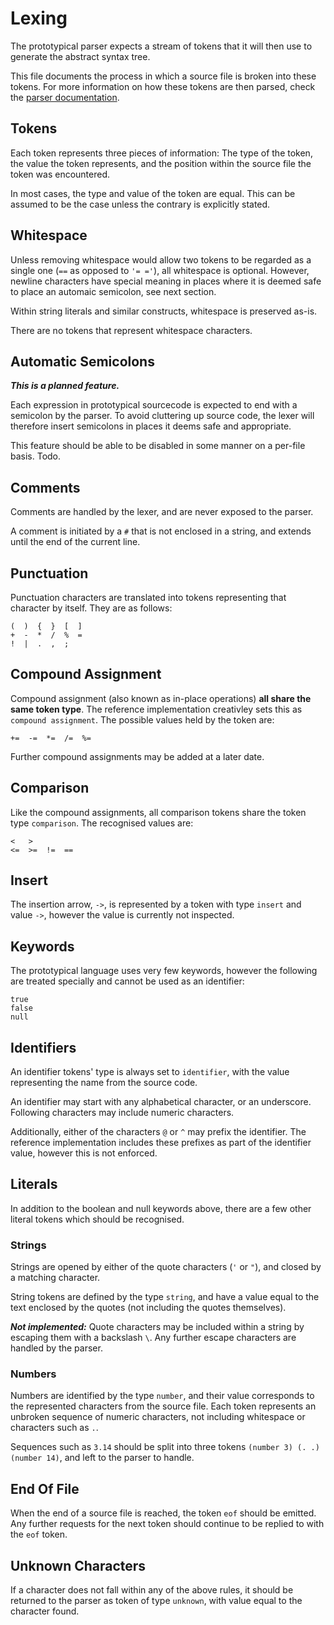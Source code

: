 Lexing
======

The prototypical parser expects a stream of tokens that it will then use to generate the abstract syntax tree.

This file documents the process in which a source file is broken into these tokens. For more information on how these tokens are then parsed, check the [parser documentation](https://github.com/ackwell/prototypical/blob/master/spec/parsing.md).

Tokens
------

Each token represents three pieces of information: The type of the token, the value the token represents, and the position within the source file the token was encountered.

In most cases, the type and value of the token are equal. This can be assumed to be the case unless the contrary is explicitly stated.

Whitespace
----------

Unless removing whitespace would allow two tokens to be regarded as a single one (`==` as opposed to `'= ='`), all whitespace is optional. However, newline characters have special meaning in places where it is deemed safe to place an automaic semicolon, see next section.

Within string literals and similar constructs, whitespace is preserved as-is.

There are no tokens that represent whitespace characters.

Automatic Semicolons
--------------------

***This is a planned feature.***

Each expression in prototypical sourcecode is expected to end with a semicolon by the parser. To avoid cluttering up source code, the lexer will therefore insert semicolons in places it deems safe and appropriate.

This feature should be able to be disabled in some manner on a per-file basis. Todo.

Comments
--------

Comments are handled by the lexer, and are never exposed to the parser.

A comment is initiated by a `#` that is not enclosed in a string, and extends until the end of the current line.

Punctuation
-----------

Punctuation characters are translated into tokens representing that character by itself. They are as follows:

```
(  )  {  }  [  ]
+  -  *  /  %  =
!  |  .  ,  ;
```

Compound Assignment
-------------------

Compound assignment (also known as in-place operations) **all share the same token type**. The reference implementation creativley sets this as `compound assignment`. The possible values held by the token are:

```
+=  -=  *=  /=  %=
```

Further compound assignments may be added at a later date.

Comparison
----------

Like the compound assignments, all comparison tokens share the token type `comparison`. The recognised values are:

```
<   >
<=  >=  !=  ==
```

Insert
------

The insertion arrow, `->`, is represented by a token with type `insert` and value `->`, however the value is currently not inspected.

Keywords
--------

The prototypical language uses very few keywords, however the following are treated specially and cannot be used as an identifier:

```
true
false
null
```

Identifiers
-----------

An identifier tokens' type is always set to `identifier`, with the value representing the name from the source code.

An identifier may start with any alphabetical character, or an underscore. Following characters may include numeric characters.

Additionally, either of the characters `@` or `^` may prefix the identifier. The reference implementation includes these prefixes as part of the identifier value, however this is not enforced.

Literals
--------

In addition to the boolean and null keywords above, there are a few other literal tokens which should be recognised.

### Strings

Strings are opened by either of the quote characters (`'` or `"`), and closed by a matching character.

String tokens are defined by the type `string`, and have a value equal to the text enclosed by the quotes (not including the quotes themselves).

***Not implemented:*** Quote characters may be included within a string by escaping them with a backslash `\`. Any further escape characters are handled by the parser.

### Numbers

Numbers are identified by the type `number`, and their value corresponds to the represented characters from the source file. Each token represents an unbroken sequence of numeric characters, not including whitespace or characters such as `.`.

Sequences such as `3.14` should be split into three tokens `(number 3) (. .) (number 14)`, and left to the parser to handle.

End Of File
-----------

When the end of a source file is reached, the token `eof` should be emitted. Any further requests for the next token should continue to be replied to with the `eof` token.

Unknown Characters
------------------

If a character does not fall within any of the above rules, it should be returned to the parser as token of type `unknown`, with value equal to the character found.
